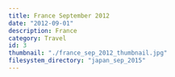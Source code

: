 ```yaml
---
title: France September 2012
date: "2012-09-01"
description: France
category: Travel
id: 3
thumbnail: "./france_sep_2012_thumbnail.jpg"
filesystem_directory: "japan_sep_2015"
---
```

